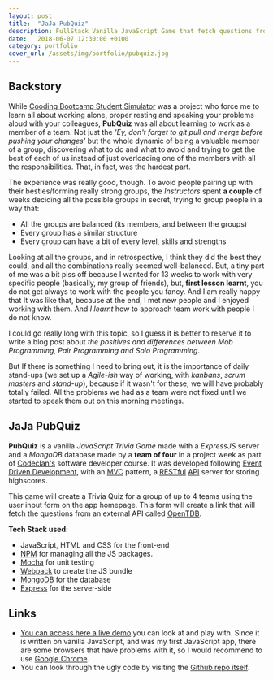 ```yaml
---
layout: post
title:  "JaJa PubQuiz"
description: FullStack Vanilla JavaScript Game that fetch questions from an API to create a full Trivia Game experience up to 4 players.
date:   2018-06-07 12:30:00 +0100
category: portfolio
cover_url: /assets/img/portfolio/pubquiz.jpg
---
```

## Backstory

While [Cooding Bootcamp Student Simulator](/portfolio/2018/04/06/compendium.html) was a project who force me to learn all about working alone, proper resting and speaking your problems aloud with your colleagues, **PubQuiz** was all about learning to work as a member of a team. Not just the *'Ey, don't forget to git pull and merge before pushing your changes'* but the whole dynamic of being a valuable member of a group, discovering what to do and what to avoid and trying to get the best of each of us instead of just overloading one of the members with all the responsibilities. That, in fact, was the hardest part.

The experience was really good, though. To avoid people pairing up with their besties/forming really strong groups, the *Instructors* spent **a couple** of weeks deciding all the possible groups in secret, trying to group people in a way that:

* All the groups are balanced (its members, and between the groups)
* Every group has a similar structure
* Every group can have a bit of every level, skills and strengths

Looking at all the groups, and in retrospective, I think they did the best they could, and all the combinations really seemed well-balanced. But, a tiny part of me was a bit piss off because I wanted for 13 weeks to work with very specific people (basically, my group of friends), but, **first lesson learnt**, you do not get always to work with the people you fancy. And I am really happy that It was like that, because at the end, I met new people and I enjoyed working with them. And *I learnt* how to approach team work with people I do not know.

I could go really long with this topic, so I guess it is better to reserve it to write a blog post about *the positives and differences between Mob Programming, Pair Programming and Solo Programming*.

But If there is something I need to bring out, it is the importance of daily stand-ups (we set up a *Agile-ish* way of working, with *kanbans*, *scrum masters* and *stand-up*), because if it wasn't for these, we will have probably totally failed. All the problems we had as a team were not fixed until we started to speak them out on this morning meetings.

## JaJa PubQuiz

**PubQuiz** is a vanilla *JavaScript Trivia Game* made with a *ExpressJS* server and a *MongoDB* database made by a **team of four** in a project week as part of [Codeclan's](https://codeclan.com) software developer course. It was developed following [Event Driven Development](https://en.wikipedia.org/wiki/Event-driven_programming), with an [MVC](https://en.wikipedia.org/wiki/Model%E2%80%93view%E2%80%93controller) pattern, a [RESTful](https://en.wikipedia.org/wiki/Representational_state_transfer) [API](https://en.wikipedia.org/wiki/Application_programming_interface) server for storing highscores.

This game will create a Trivia Quiz for a group of up to 4 teams using the user input form on the app homepage. This form will create a link that will fetch the questions from an external API called [OpenTDB](https://opentdb.com/).

**Tech Stack used:**

* JavaScript, HTML and CSS for the front-end
* [NPM](https://www.npmjs.com/) for managing all the JS packages.
* [Mocha](https://mochajs.org/) for unit testing
* [Webpack](https://webpack.js.org/) to create the JS bundle
* [MongoDB](https://www.mongodb.com/) for the database
* [Express](http://expressjs.com/) for the server-side

## Links

* [You can access here a live demo](http://pubquiz.devazul.co.uk) you can look at and play with. Since it is written on vanilla JavaScript, and was my first JavaScript app, there are some browsers that have problems with it, so I would recommend to use [Google Chrome](https://www.google.com/chrome/).
* You can look through the ugly code by visiting the [Github repo itself](https://github.com/DetectiveAzul/cc-group-project_trivia).
